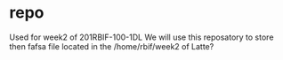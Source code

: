 # repo
Used for week2 of 201RBIF-100-1DL
We will use this reposatory to store then fafsa file located in the /home/rbif/week2 of Latte?
